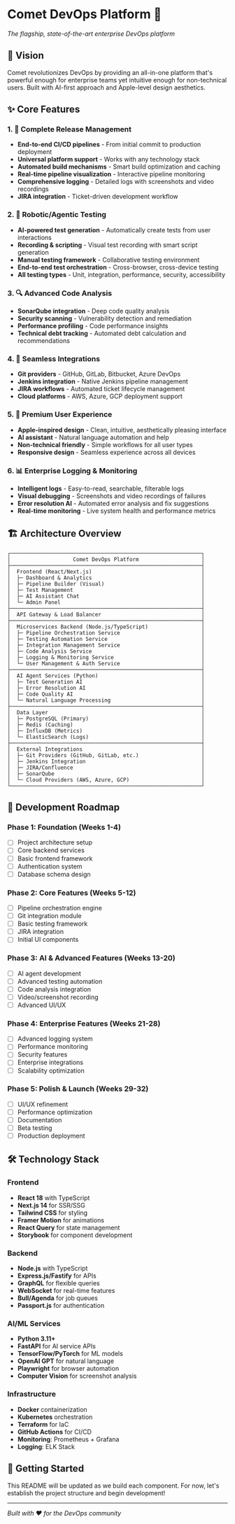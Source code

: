 # Comet DevOps Platform 🚀

*The flagship, state-of-the-art enterprise DevOps platform*

## 🎯 Vision
Comet revolutionizes DevOps by providing an all-in-one platform that's powerful enough for enterprise teams yet intuitive enough for non-technical users. Built with AI-first approach and Apple-level design aesthetics.

## ✨ Core Features

### 1. 🔄 Complete Release Management
- **End-to-end CI/CD pipelines** - From initial commit to production deployment
- **Universal platform support** - Works with any technology stack
- **Automated build mechanisms** - Smart build optimization and caching
- **Real-time pipeline visualization** - Interactive pipeline monitoring
- **Comprehensive logging** - Detailed logs with screenshots and video recordings
- **JIRA integration** - Ticket-driven development workflow

### 2. 🤖 Robotic/Agentic Testing
- **AI-powered test generation** - Automatically create tests from user interactions
- **Recording & scripting** - Visual test recording with smart script generation
- **Manual testing framework** - Collaborative testing environment
- **End-to-end test orchestration** - Cross-browser, cross-device testing
- **All testing types** - Unit, integration, performance, security, accessibility

### 3. 🔍 Advanced Code Analysis
- **SonarQube integration** - Deep code quality analysis
- **Security scanning** - Vulnerability detection and remediation
- **Performance profiling** - Code performance insights
- **Technical debt tracking** - Automated debt calculation and recommendations

### 4. 🔗 Seamless Integrations
- **Git providers** - GitHub, GitLab, Bitbucket, Azure DevOps
- **Jenkins integration** - Native Jenkins pipeline management
- **JIRA workflows** - Automated ticket lifecycle management
- **Cloud platforms** - AWS, Azure, GCP deployment support

### 5. 🎨 Premium User Experience
- **Apple-inspired design** - Clean, intuitive, aesthetically pleasing interface
- **AI assistant** - Natural language automation and help
- **Non-technical friendly** - Simple workflows for all user types
- **Responsive design** - Seamless experience across all devices

### 6. 📊 Enterprise Logging & Monitoring
- **Intelligent logs** - Easy-to-read, searchable, filterable logs
- **Visual debugging** - Screenshots and video recordings of failures
- **Error resolution AI** - Automated error analysis and fix suggestions
- **Real-time monitoring** - Live system health and performance metrics

## 🏗️ Architecture Overview

```
┌─────────────────────────────────────────────────────────────┐
│                    Comet DevOps Platform                    │
├─────────────────────────────────────────────────────────────┤
│  Frontend (React/Next.js)                                   │
│  ├─ Dashboard & Analytics                                   │
│  ├─ Pipeline Builder (Visual)                               │
│  ├─ Test Management                                         │
│  ├─ AI Assistant Chat                                       │
│  └─ Admin Panel                                             │
├─────────────────────────────────────────────────────────────┤
│  API Gateway & Load Balancer                                │
├─────────────────────────────────────────────────────────────┤
│  Microservices Backend (Node.js/TypeScript)                 │
│  ├─ Pipeline Orchestration Service                          │
│  ├─ Testing Automation Service                              │
│  ├─ Integration Management Service                          │
│  ├─ Code Analysis Service                                   │
│  ├─ Logging & Monitoring Service                            │
│  └─ User Management & Auth Service                          │
├─────────────────────────────────────────────────────────────┤
│  AI Agent Services (Python)                                 │
│  ├─ Test Generation AI                                      │
│  ├─ Error Resolution AI                                     │
│  ├─ Code Quality AI                                         │
│  └─ Natural Language Processing                             │
├─────────────────────────────────────────────────────────────┤
│  Data Layer                                                 │
│  ├─ PostgreSQL (Primary)                                    │
│  ├─ Redis (Caching)                                         │
│  ├─ InfluxDB (Metrics)                                      │
│  └─ ElasticSearch (Logs)                                    │
├─────────────────────────────────────────────────────────────┤
│  External Integrations                                      │
│  ├─ Git Providers (GitHub, GitLab, etc.)                    │
│  ├─ Jenkins Integration                                     │
│  ├─ JIRA/Confluence                                         │
│  ├─ SonarQube                                               │
│  └─ Cloud Providers (AWS, Azure, GCP)                       │
└─────────────────────────────────────────────────────────────┘
```

## 📅 Development Roadmap

### Phase 1: Foundation (Weeks 1-4)
- [ ] Project architecture setup
- [ ] Core backend services
- [ ] Basic frontend framework
- [ ] Authentication system
- [ ] Database schema design

### Phase 2: Core Features (Weeks 5-12)
- [ ] Pipeline orchestration engine
- [ ] Git integration module
- [ ] Basic testing framework
- [ ] JIRA integration
- [ ] Initial UI components

### Phase 3: AI & Advanced Features (Weeks 13-20)
- [ ] AI agent development
- [ ] Advanced testing automation
- [ ] Code analysis integration
- [ ] Video/screenshot recording
- [ ] Advanced UI/UX

### Phase 4: Enterprise Features (Weeks 21-28)
- [ ] Advanced logging system
- [ ] Performance monitoring
- [ ] Security features
- [ ] Enterprise integrations
- [ ] Scalability optimization

### Phase 5: Polish & Launch (Weeks 29-32)
- [ ] UI/UX refinement
- [ ] Performance optimization
- [ ] Documentation
- [ ] Beta testing
- [ ] Production deployment

## 🛠️ Technology Stack

### Frontend
- **React 18** with TypeScript
- **Next.js 14** for SSR/SSG
- **Tailwind CSS** for styling
- **Framer Motion** for animations
- **React Query** for state management
- **Storybook** for component development

### Backend
- **Node.js** with TypeScript
- **Express.js/Fastify** for APIs
- **GraphQL** for flexible queries
- **WebSocket** for real-time features
- **Bull/Agenda** for job queues
- **Passport.js** for authentication

### AI/ML Services
- **Python 3.11+**
- **FastAPI** for AI service APIs
- **TensorFlow/PyTorch** for ML models
- **OpenAI GPT** for natural language
- **Playwright** for browser automation
- **Computer Vision** for screenshot analysis

### Infrastructure
- **Docker** containerization
- **Kubernetes** orchestration
- **Terraform** for IaC
- **GitHub Actions** for CI/CD
- **Monitoring**: Prometheus + Grafana
- **Logging**: ELK Stack

## 🚀 Getting Started

This README will be updated as we build each component. For now, let's establish the project structure and begin development!

---
*Built with ❤️ for the DevOps community*